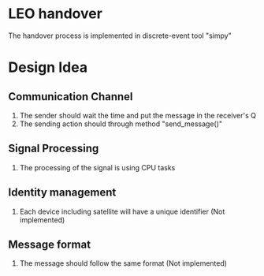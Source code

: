 # LEO handover

The handover process is implemented in discrete-event tool "simpy"

# Design Idea

## Communication Channel

1. The sender should wait the time and put the message in the receiver's Q
2. The sending action should through method "send_message()"

## Signal Processing

1. The processing of the signal is using CPU tasks

## Identity management

1. Each device including satellite will have a unique identifier (Not implemented)

## Message format

1. The message should follow the same format (Not implemented)